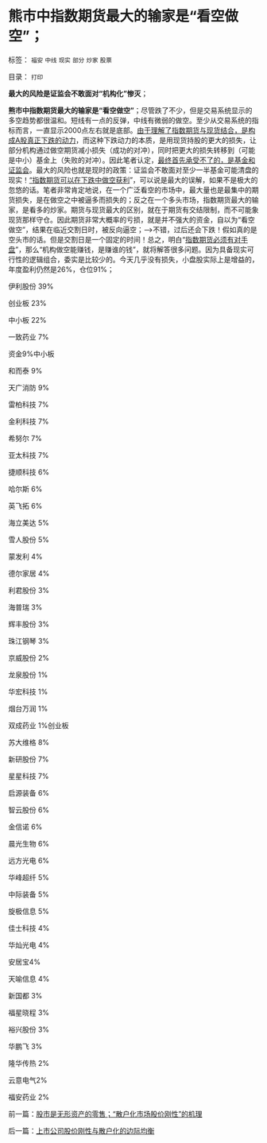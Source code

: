 # 熊市中指数期货最大的输家是“看空做空”；

标签： `福安` `中线` `现实` `部分` `炒家` `股票` 

目录： `打印`

**最大的风险是证监会不敢面对“机构化”惨灭**；

**熊市中指数期货最大的输家是“看空做空”**；尽管跌了不少，但是交易系统显示的多空趋势都很温和。短线有一点的反弹，中线有微弱的做空。至少从交易系统的指标而言，一直显示2000点左右就是底部。[由于理解了指数期货与现货结合，是构成A股真正下跌的动力](../../../2012/10/15/基金在“现货＋期货”中的倾轧，证监会对大熊市负主要责任.md)，而这种下跌动力的本质，是用现货持股的更大的损失，让部分机构通过做空期货减小损失（成功的对冲），同时把更大的损失转移到（可能是中小）基金上（失败的对冲）。因此笔者认定，[最终首先承受不了的，是基金和证监会](../../../2012/8/28/损人不利已的愚暴贱民.md)。最大的风险也就是现时的政策：证监会不敢面对至少一半基金可能清盘的现实！[“指数期货可以在下跌中做空获利](../../../2012/3/29/期货指数是机构化操纵出大熊市的祸根；.md)”，可以说是最大的误解，如果不是极大的忽悠的话。笔者非常肯定地说，在一个广泛看空的市场中，最大量也是最集中的期货损失，是在做空之中被逼多而损失的；反之在一个多头市场，指数期货最大的输家，是看多的炒家。期货与现货最大的区别，就在于期货有交结限制，而不可能象现货那样守仓。因此期货非常大概率的亏损，就是并不强大的资金，自以为“看空做空”，结果在临近交割日时，被反向逼空；——>不错，过后还会下跌！假如真的是空头市的话。但是交割日是一个固定的时间！总之，明白“[指数期货必须有对手盘](../../../2010/5/26/指数期货的交换同样创造价值.md)”，那么“机构做空能赚钱，是赚谁的钱”，就将解答很多问题。因为具备现实可行性的逻辑组合，委实是比较少的。今天几乎没有损失，小盘股实际上是增益的，年度盈利仍然是26%，仓位91%；

伊利股份 39%

创业板 23%

中小板 22%

一致药业 7%

资金9%中小板

和而泰 9%

天广消防 9%

雷柏科技 7%

金利科技 7%

希努尔 7%

亚太科技 7%

捷顺科技 6%

哈尔斯 6%

英飞拓 6%

海立美达 5%

雪人股份 5%

蒙发利 4%

德尔家居 4%

利君股份 3%

海普瑞 3%

辉丰股份 3%

珠江钢琴 3%

京威股份 2%

龙泉股份 1%

华宏科技 1%

烟台万润 1%

双成药业 1%创业板

苏大维格 8%

新研股份 7%

星星科技 7%

启源装备 6%

智云股份 6%

金信诺 6%

晨光生物 6%

远方光电 6%

华峰超纤 5%

中际装备 5%

旋极信息 5%

佳士科技 4%

华灿光电 4%

安居宝4%

天喻信息 4%

新国都 3%

福星晓程 3%

裕兴股份 3%

华鹏飞 3%

隆华传热 2%

云意电气2%

福安药业 2%

前一篇：[股市是无形资产的零售；“散户化市场股价刚性”的机理](../../../2012/11/16/股市是无形资产的零售；“散户化市场股价刚性”的机理.md)

后一篇：[上市公司股价刚性与散户化的边际均衡](../../../2012/11/17/上市公司股价刚性与散户化的边际均衡.md)